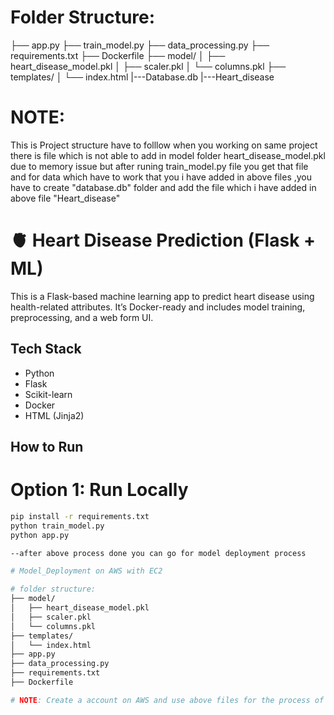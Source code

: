# Folder Structure:
├── app.py
├── train_model.py
├── data_processing.py
├── requirements.txt
├── Dockerfile
├── model/
│   ├── heart_disease_model.pkl
│   ├── scaler.pkl
│   └── columns.pkl
├── templates/
│   └── index.html
|---Database.db
         |---Heart_disease
# NOTE: 
This is Project structure have to folllow when you working on same project there is file which is not able to add in model folder  heart_disease_model.pkl due
to memory issue but after runing train_model.py file you get that file and for data which have to work that you i have added in above files ,you have to create 
"database.db" folder and add the file which i have added in above file "Heart_disease"

# 🫀 Heart Disease Prediction (Flask + ML)

This is a Flask-based machine learning app to predict heart disease using health-related attributes. It’s Docker-ready and includes model training, preprocessing, and a web form UI.

## Tech Stack

- Python 
- Flask
- Scikit-learn
- Docker
- HTML (Jinja2)

##  How to Run

# Option 1: Run Locally

```bash
pip install -r requirements.txt
python train_model.py
python app.py

--after above process done you can go for model deployment process

# Model_Deployment on AWS with EC2

# folder structure:
├── model/
│   ├── heart_disease_model.pkl
│   ├── scaler.pkl
│   └── columns.pkl
├── templates/
│   └── index.html
├── app.py
├── data_processing.py
├── requirements.txt
├── Dockerfile

# NOTE: Create a account on AWS and use above files for the process of model_deployment.

